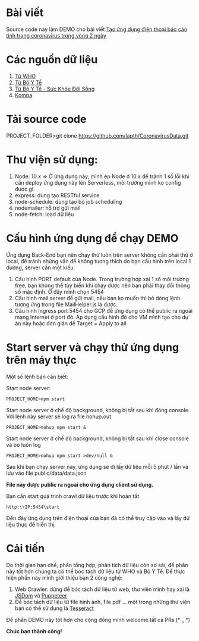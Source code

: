 # Bài viết
Source code này làm DEMO cho bài viết [Tạo ứng dụng điện thoại báo cáo tình trạng coronavirus trong vòng 2 ngày](https://medium.com/@lapth82/t%E1%BA%A1o-%E1%BB%A9ng-d%E1%BB%A5ng-%C4%91i%E1%BB%87n-tho%E1%BA%A1i-b%C3%A1o-c%C3%A1o-t%C3%ACnh-tr%E1%BA%A1ng-coronavirus-trong-v%C3%B2ng-2-ng%C3%A0y-588448ee2eea)

# Các nguồn dữ liệu
1. [Từ WHO](https://www.who.int/emergencies/diseases/novel-coronavirus-2019)
2. [Từ Bộ Y Tế](https://www.moh.gov.vn/web/guest/hoat-dong-cua-lanh-dao-bo/-/asset_publisher/vZJbYmQh1lGZ/content/phong-chong-benh-viem-uong-ho-hap-cap-do-virus-ncov-thong-tin-cap-nh-4)
3. [Từ Bộ Y Tế - Sức Khỏe Đời Sống](https://suckhoedoisong.vn/Virus-nCoV-cap-nhat-moi-nhat-lien-tuc-n168210.html)
4. [Kompa](https://corona-api.kompa.ai/graphql)

# Tải source code
PROJECT_FOLDER>git clone https://github.com/lapth/CoronavirusData.git

# Thư viện sử dụng:
1. Node: 10.x => Ở ứng dụng này, mình ép Node ở 10.x để tránh 1 số lỗi khi cần deploy ứng dụng này lên Serverless, môi trường mình ko config được gì.
2. express: dùng tạo RESTful service
3. node-schedule: dùng tạo bộ job scheduling
4. nodemailer: hỗ trợ gửi mail
5. node-fetch: load dữ liệu

# Cấu hình ứng dụng để chạy DEMO
Ứng dụng Back-End bạn nên chạy thử luôn trên server không cần phải thử ở local, để tránh những vấn đề không tương thích do bạn cấu hình trên local 1 đường, server cần một kiểu.
1. Cấu hình PORT default của Node. Trong trường hợp xài 1 số môi trường free, bạn không thể tùy biến khi chạy được nên bạn phải thay đổi thông số mặc định. Ở đây mình chọn 5454
2. Cấu hình mail server để gửi mail, nếu bạn ko muốn thì bỏ dòng lệnh tương ứng trong file MailHelper.js là được.
3. Cấu hình Ingress port 5454 cho GCP để ứng dụng có thể public ra ngoài mạng Internet ở port đó. Áp dụng cấu hình đó cho VM mình tạo cho dự án này hoặc đơn giản để Target = Apply to all

# Start server và chạy thử ứng dụng trên máy thực
Một số lệnh bạn cần biết:

Start node server:
```
PROJECT_HOME>npm start 
```

Start node server ở chế độ background, không bị tắt sau khi đóng console. Với lệnh này server sẻ log ra file nohup.out
```
PROJECT_HOME>nohup npm start &
```

Start node server ở chế độ background, không bị tắt sau khi close console và bỏ luôn log
```
PROJECT_HOME>nohup npm start >dev/null &
```

Sau khi bạn chạy server này, ứng dụng sẻ đi lấy dữ liệu mỗi 5 phút / lần và lưu vào file public/data/data.json

**File này được public ra ngoài cho ứng dụng client sử dụng.**

Bạn cần start quá trình crawl dữ liệu trước khi hoàn tất
```
http:\\IP:5454\start
```

Đến đây ứng dụng trên điện thoại của bạn đã có thể truy cập vào và lấy dữ liệu thực để hiển thị.

# Cải tiến
Do thời gian hạn chế, phần tổng hợp, phân tích dữ liệu còn sơ sài, để phần này tốt hơn chúng ta có thể bóc tách dữ liệu từ WHO và Bộ Y Tế. Để thực hiện phần này mình giới thiệu bạn 2 công nghệ:
1. Web Crawler: dùng để bóc tách dữ liệu từ web, thư viện mình hay xài là [JSDom](https://github.com/jsdom/jsdom) và [Puppeteer](https://github.com/puppeteer/puppeteer)
2. Để bóc tách dữ liệu từ file hình ảnh, file pdf ... một trong những thư viện bạn có thể sử dụng là [Tesseract](https://github.com/tesseract-ocr/tessdoc)

Để phần DEMO này tốt hơn cho cộng đồng mình welcome tất cả PRs (* _ *)

**Chúc bạn thành công!**